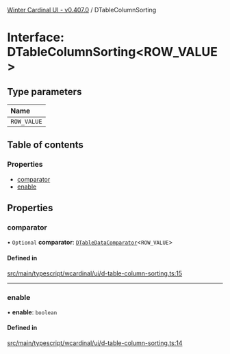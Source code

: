 [Winter Cardinal UI - v0.407.0](../index.md) / DTableColumnSorting

# Interface: DTableColumnSorting\<ROW_VALUE\>

## Type parameters

| Name |
| :------ |
| `ROW_VALUE` |

## Table of contents

### Properties

- [comparator](DTableColumnSorting.md#comparator)
- [enable](DTableColumnSorting.md#enable)

## Properties

### comparator

• `Optional` **comparator**: [`DTableDataComparator`](../index.md#dtabledatacomparator)\<`ROW_VALUE`\>

#### Defined in

[src/main/typescript/wcardinal/ui/d-table-column-sorting.ts:15](https://github.com/winter-cardinal/winter-cardinal-ui/blob/v0.407.0/src/main/typescript/wcardinal/ui/d-table-column-sorting.ts#L15)

___

### enable

• **enable**: `boolean`

#### Defined in

[src/main/typescript/wcardinal/ui/d-table-column-sorting.ts:14](https://github.com/winter-cardinal/winter-cardinal-ui/blob/v0.407.0/src/main/typescript/wcardinal/ui/d-table-column-sorting.ts#L14)
